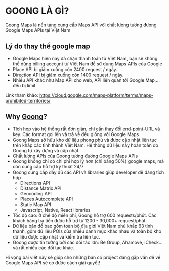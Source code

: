 # GOONG LÀ GÌ?
[Goong Maps](https://goong.io) là nền tảng cung cấp Maps API với chất lượng tương đương Google Maps APIs tại Việt Nam

## Lý do thay thế google map

* Google Maps hiện nay đã chặn thanh toán từ Việt Nam, bạn sẽ không thể dùng billing account từ Việt Nam để sử dụng Maps APIs của Google
* Place API bị giảm xuống còn 2400 request / ngày.
* Direction API bị giảm xuống còn 1400 request / ngày.
* Nhiều API khác như Map API cho web, API liên quan tới Google Map,... đều bị limit

Link tham khảo: https://cloud.google.com/maps-platform/terms/maps-prohibited-territories/

## Why [Goong](https://goong.io)?
* Tích hợp vào hệ thống rất đơn giản, chỉ cần thay đổi end-point-URL và key. Các format gọi lên và trả về đều giống với Google Maps
* Goong Maps sở hữu kho dữ liệu phong phú và được cập nhật liên tục trên khắp các tỉnh thành Việt Nam. Hệ thống dữ liệu này hoàn toàn do Goong tự xây dựng và cập nhật.
* Chất lượng APIs của Goong tương đương Google Maps APIs
* Goong không chỉ có chi phí hợp lý hơn (chỉ bằng 50%) google maps, mà còn cung cấp hỗ trợ kỹ thuật 24/7
* Goong cung cấp đầy đủ các API và libraries giúp developer dễ dàng tích hợp
    * Directions API
    * Distance Matrix API
    * Geocoding API
    * Places Autocomplete API
    * Static Map API
    * Javascript, Native, React libraries
* Tốc độ cao:  ở chế độ miễn phí, Goong hỗ trợ 600 requests/phút. Các khách hàng trả tiền được hỗ trợ từ 1200 - 30,000+ request/phút.
* Dữ liệu bản đồ bao gồm toàn bộ địa giới Việt Nam phủ khắp 63 tỉnh thành, gồm dữ liệu POIs của nhiều danh mục khác nhau và toàn bộ kho dữ liệu được cập nhật và kiểm tra liên tục.
* Goong được tin tưởng bởi các đối tác lớn: Be Group, Ahamove, iCheck... và rất nhiều các đối tác khác.

Hi vọng bài viết này sẽ giúp cho những bạn có project đang gặp vấn đề về Google Maps API sẽ có được cách giải quyết!